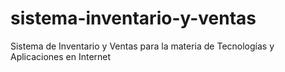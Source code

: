 # sistema-inventario-y-ventas
Sistema de Inventario y Ventas para la materia de Tecnologías y Aplicaciones en Internet
